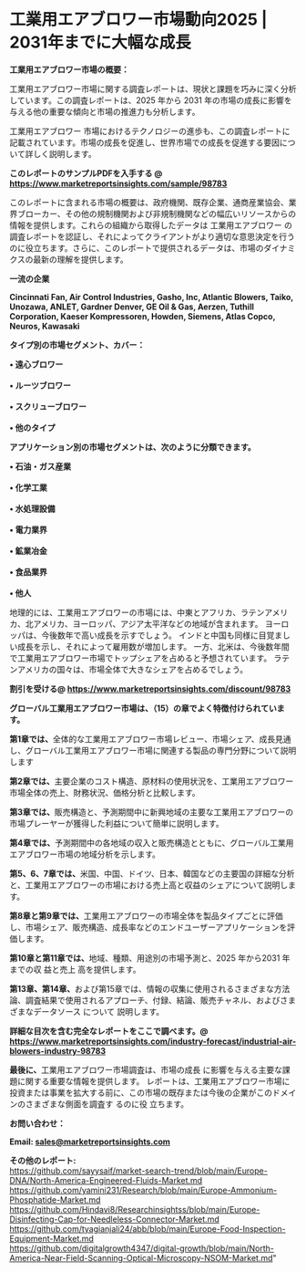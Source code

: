 # 工業用エアブロワー市場動向2025 | 2031年までに大幅な成長

<strong><b>工業用エアブロワー市場の概要：</b></strong>

工業用エアブロワー市場に関する調査レポートは、現状と課題を巧みに深く分析しています。この調査レポートは、2025 年から 2031 年の市場の成長に影響を与える他の重要な傾向と市場の推進力も分析します。

工業用エアブロワー 市場におけるテクノロジーの進歩も、この調査レポートに記載されています。市場の成長を促進し、世界市場での成長を促進する要因について詳しく説明します。

<strong>このレポートのサンプルPDFを入手する @ <a href=https://www.marketreportsinsights.com/sample/98783>https://www.marketreportsinsights.com/sample/98783</a></strong>

このレポートに含まれる市場の概要は、政府機関、既存企業、通商産業協会、業界ブローカー、その他の規制機関および非規制機関などの幅広いリソースからの情報を提供します。これらの組織から取得したデータは 工業用エアブロワー の調査レポートを認証し、それによってクライアントがより適切な意思決定を行うのに役立ちます。さらに、このレポートで提供されるデータは、市場のダイナミクスの最新の理解を提供します。

<strong>一流の企業</strong>

<strong><b>Cincinnati Fan, Air Control Industries, Gasho, Inc, Atlantic Blowers, Taiko, Unozawa, ANLET, Gardner Denver, GE Oil & Gas, Aerzen, Tuthill Corporation, Kaeser Kompressoren, Howden, Siemens, Atlas Copco, Neuros, Kawasaki</b></strong>

<strong><b>タイプ別の市場セグメント、カバー：</b></strong>

<strong>• 遠心ブロワー<br><br>• ルーツブロワー<br><br>• スクリューブロワー<br><br>• 他のタイプ</strong>

<strong><b>アプリケーション別の市場セグメントは、次のように分類できます。</b></strong>

<strong>• 石油・ガス産業<br><br>• 化学工業<br><br>• 水処理設備<br><br>• 電力業界<br><br>• 鉱業冶金<br><br>• 食品業界<br><br>• 他人</strong>

 地理的には、工業用エアブロワーの市場には、中東とアフリカ、ラテンアメリカ、北アメリカ、ヨーロッパ、アジア太平洋などの地域が含まれます。 ヨーロッパは、今後数年で高い成長を示すでしょう。 インドと中国も同様に目覚ましい成長を示し、それによって雇用数が増加します。 一方、北米は、今後数年間で工業用エアブロワー市場でトップシェアを占めると予想されています。 ラテンアメリカの国々は、市場全体で大きなシェアを占めるでしょう。

<strong>割引を受ける@ <a href=https://www.marketreportsinsights.com/discount/98783>https://www.marketreportsinsights.com/discount/98783</a></strong>

<strong><b>グローバル工業用エアブロワー市場は、（15）の章でよく特徴付けられています。</b></strong>

<strong><b>第</b></strong><strong><b>1章では、</b></strong>全体的な工業用エアブロワー市場レビュー、市場シェア、成長見通し、グローバル工業用エアブロワー市場に関連する製品の専門分野について説明します

<strong><b>第2章では、</b></strong>主要企業のコスト構造、原材料の使用状況を、工業用エアブロワー市場全体の売上、財務状況、価格分析と比較します。

<strong><b>第3章では、</b></strong>販売構造と、予測期間中に新興地域の主要な工業用エアブロワーの市場プレーヤーが獲得した利益について簡単に説明します。

<strong><b>第4章では、</b></strong>予測期間中の各地域の収入と販売構造とともに、グローバル工業用エアブロワー市場の地域分析を示します。

<strong><b>第5、6、7章では、</b></strong>米国、中国、ドイツ、日本、韓国などの主要国の詳細な分析と、工業用エアブロワーの市場における売上高と収益のシェアについて説明します。

<strong><b>第8章と第9章では、</b></strong>工業用エアブロワーの市場全体を製品タイプごとに評価し、市場シェア、販売構造、成長率などのエンドユーザーアプリケーションを評価します。

<strong><b>第10章と第11章では、</b></strong>地域、種類、用途別の市場予測と、2025 年から2031 年までの収 益と売上 高を提供します。

<strong><b>第13章、第14章、</b></strong>および第15章では、情報の収集に使用されるさまざまな方法論、調査結果で使用されるアプローチ、付録、結論、販売チャネル、およびさまざまなデータソース について 説明します。

<strong>詳細な目次を含む完全なレポートをここで調べます。@ <a href=https://www.marketreportsinsights.com/industry-forecast/industrial-air-blowers-industry-98783>https://www.marketreportsinsights.com/industry-forecast/industrial-air-blowers-industry-98783</a></strong>

<strong><b>最後に、</b></strong>工業用エアブロワー市場調査は、市場の成長 に影響を</a>与える主要な課題に関する重要な情報を提供します。 レポートは、工業用エアブロワー市場に投資または事業を拡大する前に、この市場の既存または今後の企業がこのドメインのさまざまな側面を調査す るのに役 立ちます。

<strong><b>お問い合わせ：</b></strong>

<strong>Email: </strong><a href=mailto:sales@marketreportsinsights.com><strong>sales@marketreportsinsights.com</strong></a>

<strong>その他のレポート:</strong>
<br>
<a href=https://github.com/sayysaif/market-search-trend/blob/main/Europe-DNA/North-America-Engineered-Fluids-Market.md>https://github.com/sayysaif/market-search-trend/blob/main/Europe-DNA/North-America-Engineered-Fluids-Market.md</a>
<br>
<a href=https://github.com/yamini231/Research/blob/main/Europe-Ammonium-Phosphatide-Market.md>https://github.com/yamini231/Research/blob/main/Europe-Ammonium-Phosphatide-Market.md</a>
<br>
<a href=https://github.com/Hindavi8/Researchinsightss/blob/main/Europe-Disinfecting-Cap-for-Needleless-Connector-Market.md>https://github.com/Hindavi8/Researchinsightss/blob/main/Europe-Disinfecting-Cap-for-Needleless-Connector-Market.md</a>
<br>
<a href=https://github.com/tyagianjali24/abb/blob/main/Europe-Food-Inspection-Equipment-Market.md>https://github.com/tyagianjali24/abb/blob/main/Europe-Food-Inspection-Equipment-Market.md</a>
<br>
<a href=https://github.com/digitalgrowth4347/digital-growth/blob/main/North-America-Near-Field-Scanning-Optical-Microscopy-NSOM-Market.md>https://github.com/digitalgrowth4347/digital-growth/blob/main/North-America-Near-Field-Scanning-Optical-Microscopy-NSOM-Market.md</a>"
